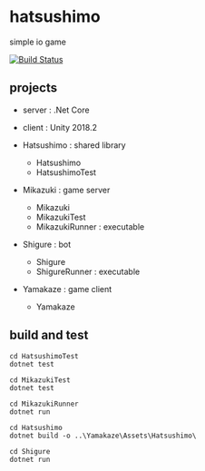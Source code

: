 # hatsushimo

simple io game

[![Build Status](https://travis-ci.org/if1live/hatsushimo.svg?branch=master)](https://travis-ci.org/if1live/hatsushimo)

## projects

* server : .Net Core
* client : Unity 2018.2

* Hatsushimo : shared library
	* Hatsushimo
	* HatsushimoTest
* Mikazuki : game server
	* Mikazuki
	* MikazukiTest
	* MikazukiRunner : executable
* Shigure : bot
	* Shigure
	* ShigureRunner : executable
* Yamakaze : game client
	* Yamakaze


## build and test

```
cd HatsushimoTest
dotnet test
```

```
cd MikazukiTest
dotnet test
```

```
cd MikazukiRunner
dotnet run
```

```
cd Hatsushimo
dotnet build -o ..\Yamakaze\Assets\Hatsushimo\
```

```
cd Shigure
dotnet run
```

